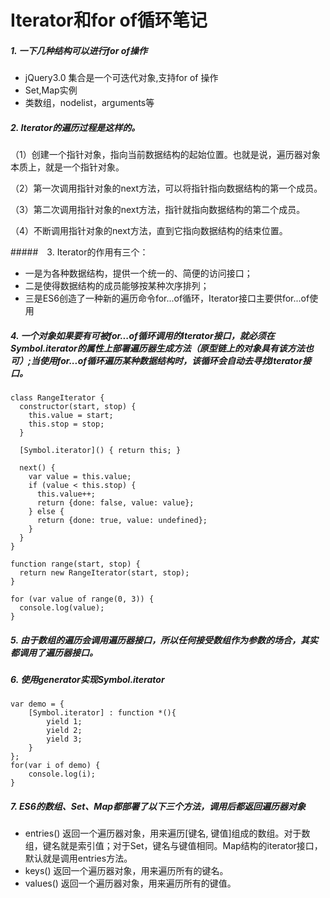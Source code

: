 # Iterator和for of循环笔记

##### 1. 一下几种结构可以进行for of操作
- jQuery3.0 集合是一个可迭代对象,支持for of 操作
- Set,Map实例
- 类数组，nodelist，arguments等

##### 2. Iterator的遍历过程是这样的。

（1）创建一个指针对象，指向当前数据结构的起始位置。也就是说，遍历器对象本质上，就是一个指针对象。

（2）第一次调用指针对象的next方法，可以将指针指向数据结构的第一个成员。

（3）第二次调用指针对象的next方法，指针就指向数据结构的第二个成员。

（4）不断调用指针对象的next方法，直到它指向数据结构的结束位置。

#####　3. Iterator的作用有三个：
- 一是为各种数据结构，提供一个统一的、简便的访问接口；
- 二是使得数据结构的成员能够按某种次序排列；
- 三是ES6创造了一种新的遍历命令for...of循环，Iterator接口主要供for...of使用

##### 4. 一个对象如果要有可被for...of循环调用的Iterator接口，就必须在Symbol.iterator的属性上部署遍历器生成方法（原型链上的对象具有该方法也可）;当使用for...of循环遍历某种数据结构时，该循环会自动去寻找Iterator接口。

```
class RangeIterator {
  constructor(start, stop) {
    this.value = start;
    this.stop = stop;
  }

  [Symbol.iterator]() { return this; }

  next() {
    var value = this.value;
    if (value < this.stop) {
      this.value++;
      return {done: false, value: value};
    } else {
      return {done: true, value: undefined};
    }
  }
}

function range(start, stop) {
  return new RangeIterator(start, stop);
}

for (var value of range(0, 3)) {
  console.log(value);
}
```

##### 5.  由于数组的遍历会调用遍历器接口，所以任何接受数组作为参数的场合，其实都调用了遍历器接口。

##### 6.  使用generator实现Symbol.iterator

```
var demo = {
    [Symbol.iterator] : function *(){
        yield 1;
        yield 2;
        yield 3;
    }
};
for(var i of demo) {
    console.log(i);
}
```

##### 7. ES6的数组、Set、Map都部署了以下三个方法，调用后都返回遍历器对象
- entries() 返回一个遍历器对象，用来遍历[键名, 键值]组成的数组。对于数组，键名就是索引值；对于Set，键名与键值相同。Map结构的iterator接口，默认就是调用entries方法。
- keys() 返回一个遍历器对象，用来遍历所有的键名。
- values() 返回一个遍历器对象，用来遍历所有的键值。